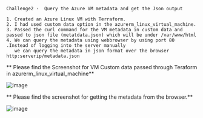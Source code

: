 

    Challenge2 -  Query the Azure VM metadata and get the Json output
    
    1. Created an Azure Linux VM with Terraform.
    2. I had used custom data option in the azurerm_linux_virtual_machine.
    3. Passed the curl command for the VM metadata in custom data and  passed to json file (metatdata.json) which will be under /var/www/html
    4. We can query the metadata using webbrowser by using port 80 .Instead of logging into the server manually 
       we can query the metadata in json format over the browser http:serverip/metadata.json
    
  
  
**     Please find the Screenshot for VM Custom data passed through Teraform in azurerm_linux_virtual_machine**
    
   
![image](https://user-images.githubusercontent.com/106945519/177028463-2e16fc19-2cb5-43ef-b28d-831a6d4186a4.png)


**    Please find the screenshot for getting the metadata from the browser.**

![image](https://user-images.githubusercontent.com/106945519/177028663-d746e4e9-86df-4b43-b462-41ca2bf4234f.png)



    
    
